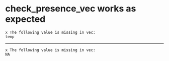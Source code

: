 # check_presence_vec works as expected

    x The following value is missing in vec:
    temp

---

    x The following value is missing in vec:
    NA

